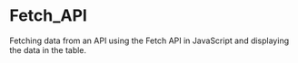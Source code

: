 # Fetch_API
Fetching data from an API using the Fetch API in JavaScript and displaying the data in the table.

